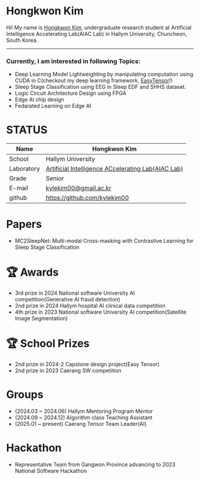 
# Hongkwon Kim

Hi! My name is [Hongkwon Kim](https://github.com/kylekim00?tab=repositories), undergraduate research student at Artificial Intelligence Accelerating Lab(AIAC Lab) in Hallym University, Chuncheon, South Korea. 
<!--![alt text](https://github.com/kylekim00/kylekim00/blob/main/waiting1.png?raw=true)
-->
---
### Currently, I am interested in following Topics:
- Deep Learning Model Lightweighting by manipulating computation using CUDA in C(checkout my deep learning framework, [EasyTensor](https://github.com/kylekim00/Easy_Tensor)!)
- Sleep Stage Classification using EEG in Sleep EDF and SHHS dataset.
- Logic Circuit Architecture Design using FPGA
- Edge AI chip design
- Fedarated Learning on Edge AI


# STATUS
|Name|Hongkwon Kim|
|----|----|
|School|Hallym University|
|Laboratory| [Artificial Intelligence ACcelerating Lab(AIAC Lab)](https://sites.google.com/site/embeddedsochallymuniv/project)|
|Grade|Senior|
|E-mail|kylekim00@gmail.ac.kr|
|github|https://github.com/kylekim00|

# Papers
- MC2SleepNet: Multi-modal Cross-masking with Contrastive Learning for Sleep Stage Classification

#  🏆 Awards
- 3rd prize in 2024 National software University AI competition(Generative AI fraud detection)
- 2nd prize in 2024 Hallym hospital AI clinical data competition
- 4th prize in 2023 National software University AI competition(Satellite Image Segmentation)

#  🏆 School Prizes
- 2nd prize in 2024-2 Capstone design project(Easy Tensor)
- 2nd prize in 2023 Caerang SW competition

# Groups
- (2024.03 ~ 2024.06) Hallym Mentoring Program Mentor
- (2024.09 ~ 2024.12) Algorithm class Teaching Assistant
- (2025.01 ~ present) Caerang Tensor Team Leader(AI)

# Hackathon
- Representative Team from Gangwon Province advancing to 2023 National Software Hackathon


